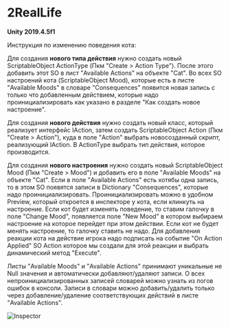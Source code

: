 # 2RealLife

<b>Unity 2019.4.5f1</b>

Инструкция по изменению поведения кота:

Для создания <b>нового типа действия</b> нужно создать новый ScriptableObject ActionType (Пкм "Create > Action Type"). После этого добавить этот SO в лист "Available Actions" на объекте "Cat". Во всех SO настроений кота (ScriptableObject Mood), которые есть в листе "Available Moods" в словаре "Consequences" появится новая запись с только что добавленным действием, которые надо проинициализировать как указано в разделе "Как создать новое настроение".

Для создания <b>нового действия</b> нужно создать новый класс, который реализует интерфейс IAction, затем создать ScriptableObject Action (Пкм "Create > Action"), куда в поле "Action" выбрать новосозданный скрипт, реализующий IAction. В ActionType выбрать тип действия, которое производится.

Для создания <b>нового настроения</b> нужно создать новый ScriptableObject Mood (Пкм "Create > Mood") и добавить его в поле "Available Moods" на объекте "Cat". Если в поле "Available Actions" есть хотябы одна запись, то в этом SO появятся записи в Dictionary "Consequences", которые надо проинициализировать. Проинициализировать можно в удобном Preview, который откроется в инспекторе у кота, если клинкуть на настроение. Если кот будет изменять поведение, то ставим галочку в поле "Change Mood", появляется поле "New Mood" в котором выбираем настроение на которое перейдет при этом действии. Если кот не будет менять настроение, то галочку ставить не надо. Для добавления реакции кота на действие игрока надо подписать на событие "On Action Applied" SO Action которое мы создали для этой реакции и выбрать динамический метод "Execute".

Листы "Available Moods" и "Available Actions" принимают уникальные не Null значения и автоматически добавляют/удаляют записи. О всех непроинициализированных записей словарей можно узнать из логов ошибок в консоли. Записи в словари можно добавить/удалить только через добавление/удаление соответствующих действий в листе "Available Actions".

![Inspector](http://258215.selcdn.com/Filestorage/2RealLife.png)
